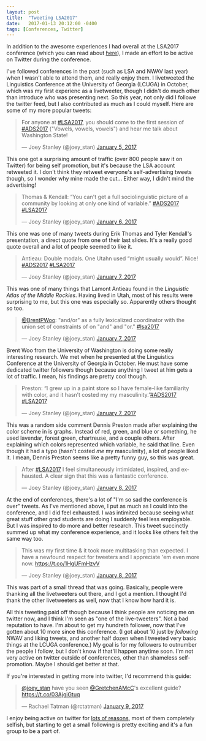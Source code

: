 ```yaml
---
layout: post
title:  "Tweeting LSA2017"
date:   2017-01-13 20:12:00 -0400
tags: [Conferences, Twitter]
---
```


In addition to the awesome experiences I had overall at the LSA2017 conference (which you can read about <a href="/blog/lsa2017">here</a>), I made an effort to be active on Twitter during the conference. 

I've followed conferences in the past (such as LSA and NWAV last year) when I wasn't able to attend them, and really enjoy them. I livetweeted the Linguistics Conference at the University of Georgia (LCUGA) in October, which was my first experienc as a livetweeter, though I didn't do much other than introduce who was presenting next. So this year, not only did I followe the twitter feed, but I also contributed as much as I could myself. Here are some of my more popular tweets:

<blockquote class="twitter-tweet" data-lang="en"><p lang="en" dir="ltr">For anyone at <a href="https://twitter.com/hashtag/LSA2017?src=hash">#LSA2017</a>, you should come to the first session of <a href="https://twitter.com/hashtag/ADS2017?src=hash">#ADS2017</a> (&quot;Vowels, vowels, vowels&quot;) and hear me talk about Washington State!</p>&mdash; Joey Stanley (@joey_stan) <a href="https://twitter.com/joey_stan/status/817121851512160257">January 5, 2017</a></blockquote> <script async src="//platform.twitter.com/widgets.js" charset="utf-8"></script>

This one got a surprising amount of traffic (over 800 people saw it on Twitter) for being self promotion, but it's because the LSA account retweeted it. I don't think they retweet everyone's self-advertising tweets though, so I wonder why mine made the cut… Either way, I didn't mind the advertising!

<blockquote class="twitter-tweet" data-lang="en"><p lang="en" dir="ltr">Thomas &amp; Kendall: “You can&#39;t get a full sociolinguistic picture of a community by looking at only one kind of variable.” <a href="https://twitter.com/hashtag/ADS2017?src=hash">#ADS2017</a> <a href="https://twitter.com/hashtag/LSA2017?src=hash">#LSA2017</a></p>&mdash; Joey Stanley (@joey_stan) <a href="https://twitter.com/joey_stan/status/817467349540409344">January 6, 2017</a></blockquote> <script async src="//platform.twitter.com/widgets.js" charset="utf-8"></script>

This one was one of many tweets during Erik Thomas and Tyler Kendall's presentation, a direct quote from one of their last slides. It's a really good quote overall and a lot of people seemed to like it.

<blockquote class="twitter-tweet" data-conversation="none" data-lang="en"><p lang="en" dir="ltr">Antieau: Double modals. One Utahn used “might usually would”. Nice! <a href="https://twitter.com/hashtag/ADS2017?src=hash">#ADS2017</a> <a href="https://twitter.com/hashtag/LSA2017?src=hash">#LSA2017</a></p>&mdash; Joey Stanley (@joey_stan) <a href="https://twitter.com/joey_stan/status/817759261266677761">January 7, 2017</a></blockquote> <script async src="//platform.twitter.com/widgets.js" charset="utf-8"></script>

This was one of many things that Lamont Antieau found in the *Linguistic Atlas of the Middle Rockies*. Having lived in Utah, most of his results were surprising to me, but this one was especially so. Apparently others thought so too.

<blockquote class="twitter-tweet" data-lang="en"><p lang="en" dir="ltr"><a href="https://twitter.com/BrentPWoo">@BrentPWoo</a>: &quot;and/or&quot; as a fully lexicalized coordinator with the union set of constraints of on &quot;and&quot; and &quot;or.&quot; <a href="https://twitter.com/hashtag/lsa2017?src=hash">#lsa2017</a></p>&mdash; Joey Stanley (@joey_stan) <a href="https://twitter.com/joey_stan/status/817777627314405377">January 7, 2017</a></blockquote> <script async src="//platform.twitter.com/widgets.js" charset="utf-8"></script>

Brent Woo from the University of Washington is doing some really interesting research. We met when he presented at the Linguistics Conference at the University of Georgia in October. He must have some dedicated twitter followers though because anything I tweet at him gets a lot of traffic. I mean, his findings are pretty cool though. 

<blockquote class="twitter-tweet" data-conversation="none" data-lang="en"><p lang="en" dir="ltr">Preston: “I grew up in a paint store so I have female-like familiarity with color, and it hasn’t costed my my masculinity.”<a href="https://twitter.com/hashtag/ADS2017?src=hash">#ADS2017</a> <a href="https://twitter.com/hashtag/LSA2017?src=hash">#LSA2017</a></p>&mdash; Joey Stanley (@joey_stan) <a href="https://twitter.com/joey_stan/status/817834097888399360">January 7, 2017</a></blockquote> <script async src="//platform.twitter.com/widgets.js" charset="utf-8"></script>

This was a random side comment Dennis Preston made after explaining the color scheme in is graphs. Instead of red, green, and blue or something, he used lavendar, forest green, chartreuse, and a couple others. After explaining which colors represented which variable, he said that line. Even though it had a typo (hasn't costed *me* my masculinity), a lot of people liked it. I mean, Dennis Preston seems like a pretty funny guy, so this was great. 

<blockquote class="twitter-tweet" data-lang="en"><p lang="en" dir="ltr">After <a href="https://twitter.com/hashtag/LSA2017?src=hash">#LSA2017</a> I feel simultaneously intimidated, inspired, and exhausted. A clear sign that this was a fantastic conference.</p>&mdash; Joey Stanley (@joey_stan) <a href="https://twitter.com/joey_stan/status/818213558123134976">January 8, 2017</a></blockquote> <script async src="//platform.twitter.com/widgets.js" charset="utf-8"></script>

At the end of conferences, there's a lot of "I'm so sad the conference is over" tweets. As I've mentioned above, I put as much as I could into the conference, and I did feel exhausted. I was intimited because seeing what great stuff other grad students are doing I suddenly feel less employable. But I was inspired to do more and better research. This tweet succinctly summed up what my conference experience, and it looks like others felt the same way too.

<blockquote class="twitter-tweet" data-lang="en"><p lang="en" dir="ltr">This was my first time &amp; it took more multitasking than expected. I have a newfound respect for tweeters and I appreciate &#39;em even more now. <a href="https://t.co/1HgUFmHzvV">https://t.co/1HgUFmHzvV</a></p>&mdash; Joey Stanley (@joey_stan) <a href="https://twitter.com/joey_stan/status/818244412417470464">January 8, 2017</a></blockquote> <script async src="//platform.twitter.com/widgets.js" charset="utf-8"></script>

This was part of a small thread that was going. Basically, people were thanking all the livetweeters out there, and I got a mention. I thought I'd thank the other livetweeters as well, now that I know how hard it is. 

All this tweeting paid off though because I think people are noticing me on twitter now, and I think I'm seen as "one of the live-tweeters". Not a bad reputation to have. I'm about to get my hundreth follower, now that I've gotten about 10 more since this conference. (I got about 10 just by *following* NWAV and liking tweets, and another half dozen when I tweeted very basic things at the LCUGA conference.) My goal is for my followers to outnumber the people I follow, but I don't know if that'll happen anytime soon. I'm not very active on twitter outside of conferences, other than shameless self-promotion. Maybe I should get better at that.

If you're interested in getting more into twitter, I'd recommend this guide:

<blockquote class="twitter-tweet" data-lang="en"><p lang="en" dir="ltr"><a href="https://twitter.com/joey_stan">@joey_stan</a> have you seen <a href="https://twitter.com/GretchenAMcC">@GretchenAMcC</a>&#39;s excellent guide? <a href="https://t.co/03AjgiGtuq">https://t.co/03AjgiGtuq</a></p>&mdash; Rachael Tatman (@rctatman) <a href="https://twitter.com/rctatman/status/818254265974145024">January 9, 2017</a></blockquote> <script async src="//platform.twitter.com/widgets.js" charset="utf-8"></script>

I enjoy being active on twitter for <a href="/blog/the-importance-of-twitter">lots of reasons</a>, most of them completely selfish, but starting to get a small following is pretty exciting and it's a fun group to be a part of.